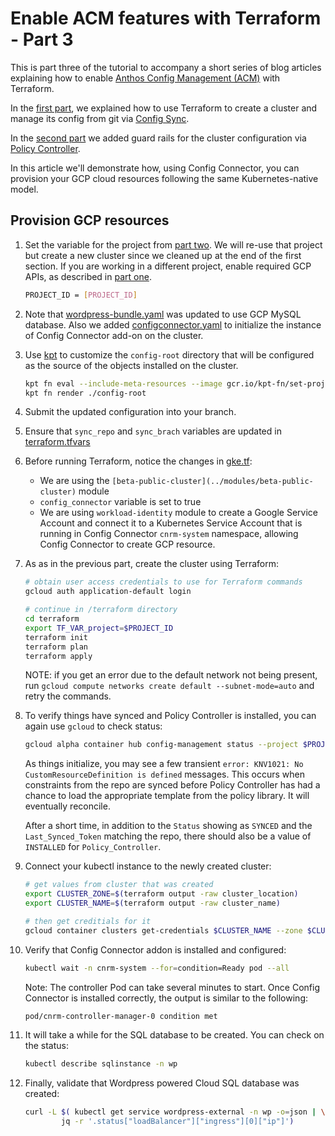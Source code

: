 # Enable ACM features with Terraform - Part 3

This is part three of the tutorial to accompany a short series of blog articles explaining how to enable [Anthos Config Management (ACM)](https://cloud.google.com/anthos/config-management) with Terraform.

In the [first part](../acm-terraform-blog-part1), we explained how to use Terraform to create a cluster and manage its config from git via [Config Sync](https://cloud.google.com/anthos-config-management/docs/config-sync-overview).

In the [second part](../acm-terraform-blog-part2) we added guard rails for the cluster configuration via [Policy Controller](https://cloud.google.com/anthos-config-management/docs/concepts/policy-controller).

In this article we'll demonstrate how, using Config Connector, you can provision your GCP cloud resources following the same Kubernetes-native model.

## Provision GCP resources

1. Set the variable for the project from [part two](../acm-terraform-blog-part2). We will re-use that project but create a new cluster since we cleaned up at the end of the first section. If you are working in a different project, enable required GCP APIs, as described in [part one](../part1/README.md).

    ```bash
    PROJECT_ID = [PROJECT_ID]
    ```
1. Note that [wordpress-bundle.yaml](./config-root/wordpress-bundle) was updated to use GCP MySQL database. Also we added [configconnector.yaml](./config-root/configconnector.yaml) to initialize the instance of Config Connector add-on on the cluster.

1. Use [kpt](https://kpt.dev) to customize the `config-root` directory that will be configured as the source of the objects installed on the cluster.

    ```bash
    kpt fn eval --include-meta-resources --image gcr.io/kpt-fn/set-project-id:v0.1 ./config-root -- "project-id=$PROJECT_ID"
    kpt fn render ./config-root
    ```
1. Submit the updated configuration into your branch.
1. Ensure that `sync_repo` and `sync_brach` variables are updated in [terraform.tfvars](./terraform/terraform.tfvars)
1. Before running Terraform, notice the changes in [gke.tf](./terraform/gke.tf):
     - We are using the `[beta-public-cluster](../modules/beta-public-cluster)` module
     - `config_connector` variable is set to true
     - We are using `workload-identity` module to create a Google Service Account and connect it to a Kubernetes Service Account that is running in Config Connector `cnrm-system` namespace, allowing Config Connector to create GCP resource.
1. As as in the previous part, create the cluster using Terraform:

    ```bash
    # obtain user access credentials to use for Terraform commands
    gcloud auth application-default login

    # continue in /terraform directory
    cd terraform
    export TF_VAR_project=$PROJECT_ID
    terraform init
    terraform plan
    terraform apply
    ```
    NOTE: if you get an error due to the default network not being present, run `gcloud compute networks create default --subnet-mode=auto` and retry the commands.

1. To verify things have synced and Policy Controller is installed, you can again use `gcloud` to check status:

    ```bash
    gcloud alpha container hub config-management status --project $PROJECT_ID
    ```

    As things initialize, you may see a few transient `error: KNV1021: No CustomResourceDefinition is defined` messages. This occurs when constraints from the repo are synced before Policy Controller has had a chance to load the appropriate template from the policy library. It will eventually reconcile.

    After a short time, in addition to the `Status` showing as `SYNCED` and the `Last_Synced_Token` matching the repo, there should also be a value of `INSTALLED` for `Policy_Controller`.


1. Connect your kubectl instance to the newly created cluster:

    ```bash
    # get values from cluster that was created
    export CLUSTER_ZONE=$(terraform output -raw cluster_location)
    export CLUSTER_NAME=$(terraform output -raw cluster_name)

    # then get creditials for it
    gcloud container clusters get-credentials $CLUSTER_NAME --zone $CLUSTER_ZONE --project $PROJECT_ID

    ```

1. Verify that Config Connector addon is installed and configured:
    ```bash
    kubectl wait -n cnrm-system --for=condition=Ready pod --all
    ```

    Note: The controller Pod can take several minutes to start. Once Config Connector is installed correctly, the output is similar to the following:

    ```bash
    pod/cnrm-controller-manager-0 condition met
    ```
1.  It will take a while for the SQL database to be created. You can check on the status:
    ```bash
    kubectl describe sqlinstance -n wp
    ```

1.  Finally, validate that Wordpress powered Cloud SQL database was created:

    ```bash
    curl -L $( kubectl get service wordpress-external -n wp -o=json | \
            jq -r '.status["loadBalancer"]["ingress"][0]["ip"]')
